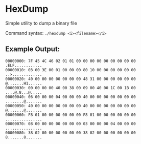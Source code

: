 # HexDump
Simple utility to dump a binary file 

Command syntax: `./hexdump <i><filename></i>`

## Example Output:
```
00000000: 7F 45 4C 46 02 01 01 00 00 00 00 00 00 00 00 00 .ELF............ 
00000010: 03 00 3E 00 01 00 00 00 80 10 00 00 00 00 00 00 ..>............. 
00000020: 40 00 00 00 00 00 00 00 48 31 00 00 00 00 00 00 @.......H1...... 
00000030: 00 00 00 00 40 00 38 00 09 00 40 00 1C 00 1B 00 ....@.8...@..... 
00000040: 06 00 00 00 04 00 00 00 40 00 00 00 00 00 00 00 ........@....... 
00000050: 40 00 00 00 00 00 00 00 40 00 00 00 00 00 00 00 @.......@....... 
00000060: F8 01 00 00 00 00 00 00 F8 01 00 00 00 00 00 00 ................ 
00000070: 08 00 00 00 00 00 00 00 03 00 00 00 04 00 00 00 ................ 
00000080: 38 02 00 00 00 00 00 00 38 02 00 00 00 00 00 00 8.......8....... 
```
